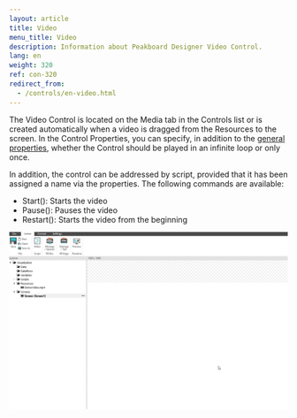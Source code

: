 ```yaml
---
layout: article
title: Video
menu_title: Video
description: Information about Peakboard Designer Video Control.
lang: en
weight: 320
ref: con-320
redirect_from:
  - /controls/en-video.html
---
```


The Video Control is located on the Media tab in the Controls list or is created automatically when a video is dragged from the Resources to the screen. 
In the Control Properties, you can specify, in addition to the [general properties](/controls/en-general-properties.html), whether the Control should be played in an infinite loop or only once.

In addition, the control can be addressed by script, provided that it has been assigned a name via the properties. The following commands are available:

* Start(): Starts the video
* Pause(): Pauses the video
* Restart(): Starts the video from the beginning

![image_1](/assets/images/Controls/Video/controls-video01.gif)